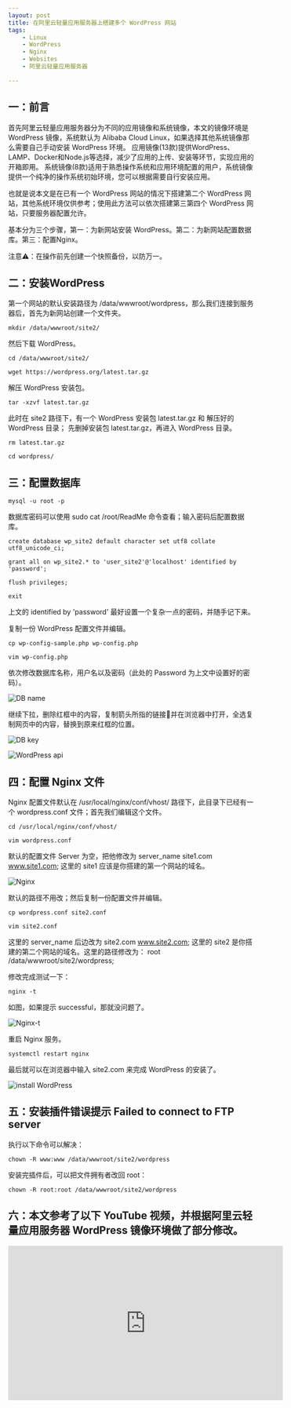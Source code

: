 ```yaml
---
layout: post
title: ﻿在阿里云轻量应用服务器上搭建多个 WordPress 网站
tags:
    - Linux
    - WordPress
    - Nginx
    - Websites
    - 阿里云轻量应用服务器

---
```

## 一：前言

首先阿里云轻量应用服务器分为不同的应用镜像和系统镜像，本文的镜像环境是 WordPress 镜像，系统默认为 Alibaba Cloud Linux，如果选择其他系统镜像那么需要自己手动安装 WordPress 环境。
应用镜像(13款)提供WordPress、LAMP、Docker和Node.js等选择，减少了应用的上传、安装等环节，实现应用的开箱即用。
系统镜像(8款)适用于熟悉操作系统和应用环境配置的用户，系统镜像提供一个纯净的操作系统初始环境，您可以根据需要自行安装应用。

也就是说本文是在已有一个 WordPress 网站的情况下搭建第二个 WordPress 网站，其他系统环境仅供参考；使用此方法可以依次搭建第三第四个 WordPress 网站，只要服务器配置允许。

基本分为三个步骤，第一：为新网站安装 WordPress。第二：为新网站配置数据库。第三：配置Nginx。

注意⚠️：在操作前先创建一个快照备份，以防万一。

## 二：安装WordPress

第一个网站的默认安装路径为 /data/wwwroot/wordpress，那么我们连接到服务器后，首先为新网站创建一个文件夹。

    mkdir /data/wwwroot/site2/

然后下载 WordPress。

    cd /data/wwwroot/site2/

    wget https://wordpress.org/latest.tar.gz

解压 WordPress 安装包。

    tar -xzvf latest.tar.gz

此时在 site2 路径下，有一个 WordPress 安装包 latest.tar.gz 和 解压好的 WordPress 目录； 先删掉安装包 latest.tar.gz，再进入 WordPress 目录。 

    rm latest.tar.gz

    cd wordpress/
  
## 三：配置数据库

    mysql -u root -p

数据库密码可以使用 sudo cat /root/ReadMe 命令查看；输入密码后配置数据库。

    create database wp_site2 default character set utf8 collate utf8_unicode_ci;

    grant all on wp_site2.* to 'user_site2'@'localhost' identified by 'password';

    flush privileges;

    exit

上文的 identified by 'password' 最好设置一个复杂一点的密码，并随手记下来。

复制一份 WordPress 配置文件并编辑。

    cp wp-config-sample.php wp-config.php

    vim wp-config.php
  
依次修改数据库名称，用户名以及密码（此处的 Password 为上文中设置好的密码）。

  ![DB name](https://raw.githubusercontent.com/huijingfei/huijingfei.github.io/master/images/DB%20name.webp)

继续下拉，删除红框中的内容，复制箭头所指的链接🔗并在浏览器中打开，全选复制网页中的内容，替换到原来红框的位置。

  ![DB key](https://raw.githubusercontent.com/huijingfei/huijingfei.github.io/master/images/DB%20key.webp)

  ![WordPress api](https://raw.githubusercontent.com/huijingfei/huijingfei.github.io/master/images/WordPress%20api.webp)

## 四：配置 Nginx 文件

Nginx 配置文件默认在 /usr/local/nginx/conf/vhost/ 路径下，此目录下已经有一个 wordpress.conf 文件；首先我们编辑这个文件。

    cd /usr/local/nginx/conf/vhost/

    vim wordpress.conf

默认的配置文件 Server 为空，把他修改为  server_name site1.com www.site1.com; 这里的 site1 应该是你搭建的第一个网站的域名。


  ![Nginx](https://raw.githubusercontent.com/huijingfei/huijingfei.github.io/master/images/Nginx.webp)

默认的路径不用改；然后复制一份配置文件并编辑。

    cp wordpress.conf site2.conf

    vim site2.conf

这里的 server_name 后边改为 site2.com www.site2.com; 这里的 site2 是你搭建的第二个网站的域名。这里的路径修改为：   root /data/wwwroot/site2/wordpress;

修改完成测试一下：

    nginx -t

如图，如果提示 successful，那就没问题了。

  ![Nginx-t](https://raw.githubusercontent.com/huijingfei/huijingfei.github.io/master/images/Nginx-t.webp)

重启 Nginx 服务。

    systemctl restart nginx

最后就可以在浏览器中输入 site2.com 来完成 WordPress 的安装了。

  ![install WordPress](https://raw.githubusercontent.com/huijingfei/huijingfei.github.io/master/images/install%20WordPress.webp)

## 五：安装插件错误提示 Failed to connect to FTP server

执行以下命令可以解决：

    chown -R www:www /data/wwwroot/site2/wordpress

安装完插件后，可以把文件拥有者改回 root：

    chown -R root:root /data/wwwroot/site2/wordpress

## 六：本文参考了以下 YouTube 视频，并根据阿里云轻量应用服务器 WordPress 镜像环境做了部分修改。

<iframe width="560" height="315" src="https://www.youtube.com/embed/P7W4iYkFaOU?si=pShkDj1KSxIYRyr9" title="YouTube video player" frameborder="0" allow="accelerometer; autoplay; clipboard-write; encrypted-media; gyroscope; picture-in-picture; web-share" referrerpolicy="strict-origin-when-cross-origin" allowfullscreen></iframe>
